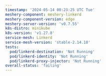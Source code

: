 ```yaml
---
timestamp: '2024-05-14 00:23:25 UTC Tue'
meshery-component: meshery-linkerd
meshery-component-version: edge
meshery-server-version: 'v0.7.55'
k8s-distro: minikube
k8s-version: 'v1.27.8'
service-mesh: Linkerd
service-mesh-version: 'stable-2.14.10'
tests:
  pod/linkerd-destination: 'Not Running'
  pod/linkerd-identity: 'Not Running'
  pod/linkerd-proxy-injector: 'Not Running'
overall-status: 'failing'
---
```

